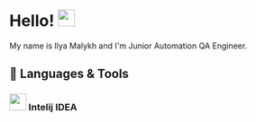 # Hello! <img src="https://raw.githubusercontent.com/MartinHeinz/MartinHeinz/master/wave.gif" width="30px">

My name is Ilya Malykh and I'm Junior Automation QA Engineer.

## 🔧 Languages & Tools
### <img src="https://starchenkov.pro/qa-guru/img/skills/Intelij_IDEA.svg" width="30px">  Intelij IDEA

